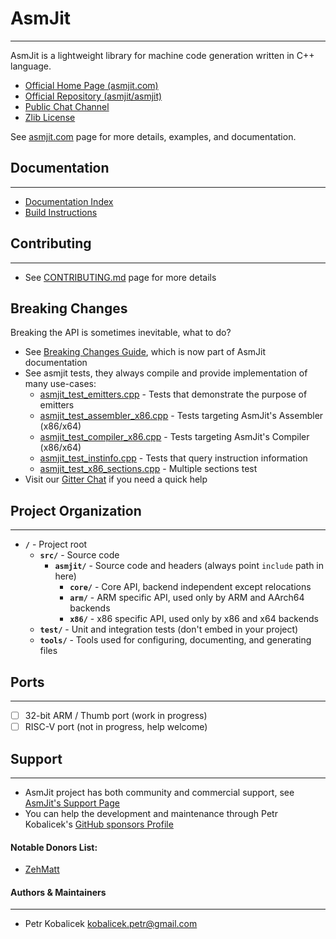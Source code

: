 # AsmJit
------

AsmJit is a lightweight library for machine code generation written in C++ language.

  * [Official Home Page (asmjit.com)](https://asmjit.com)
  * [Official Repository (asmjit/asmjit)](https://github.com/asmjit/asmjit)
  * [Public Chat Channel](https://app.gitter.im/#/room/#asmjit:gitter.im)
  * [Zlib License](./LICENSE.md)

See [asmjit.com](https://asmjit.com) page for more details, examples, and documentation.

## Documentation
-------------

  * [Documentation Index](https://asmjit.com/doc/index.html)
  * [Build Instructions](https://asmjit.com/doc/group__asmjit__build.html)

## Contributing
------------

  * See [CONTRIBUTING.md](./CONTRIBUTING.md) page for more details

Breaking Changes
----------------

Breaking the API is sometimes inevitable, what to do?

  * See [Breaking Changes Guide](https://asmjit.com/doc/group__asmjit__breaking__changes.html), which is now part of AsmJit documentation
  * See asmjit tests, they always compile and provide implementation of many use-cases:
    * [asmjit_test_emitters.cpp](./test/asmjit_test_emitters.cpp) - Tests that demonstrate the purpose of emitters
    * [asmjit_test_assembler_x86.cpp](./test/asmjit_test_assembler_x86.cpp) - Tests targeting AsmJit's Assembler (x86/x64)
    * [asmjit_test_compiler_x86.cpp](./test/asmjit_test_compiler_x86.cpp) - Tests targeting AsmJit's Compiler (x86/x64)
    * [asmjit_test_instinfo.cpp](./test/asmjit_test_instinfo.cpp) - Tests that query instruction information
    * [asmjit_test_x86_sections.cpp](./test/asmjit_test_x86_sections.cpp) - Multiple sections test
* Visit our [Gitter Chat](https://app.gitter.im/#/room/#asmjit:gitter.im) if you need a quick help

## Project Organization
--------------------

  * **`/`**        - Project root
    * **`src/`**      - Source code
      * **`asmjit/`** - Source code and headers (always point `include` path in here)
        * **`core/`** - Core API, backend independent except relocations
        * **`arm/`**  - ARM specific API, used only by ARM and AArch64 backends
        * **`x86/`**  - x86 specific API, used only by x86 and x64 backends
    * **`test/`**     - Unit and integration tests (don't embed in your project)
    * **`tools/`**    - Tools used for configuring, documenting, and generating files

## Ports
-----

  * [ ] 32-bit ARM / Thumb port (work in progress)
  * [ ] RISC-V port (not in progress, help welcome)

## Support
-------

  * AsmJit project has both community and commercial support, see [AsmJit's Support Page](https://asmjit.com/support.html)
  * You can help the development and maintenance through Petr Kobalicek's [GitHub sponsors Profile](https://github.com/sponsors/kobalicek)

#### Notable Donors List:

  * [ZehMatt](https://github.com/ZehMatt)


#### Authors & Maintainers
---------------------

  * Petr Kobalicek <kobalicek.petr@gmail.com>
